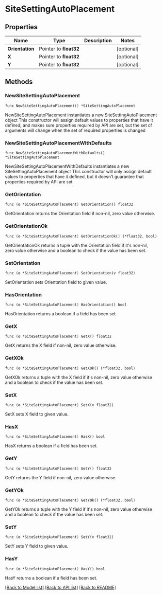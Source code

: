 # SiteSettingAutoPlacement

## Properties

Name | Type | Description | Notes
------------ | ------------- | ------------- | -------------
**Orientation** | Pointer to **float32** |  | [optional] 
**X** | Pointer to **float32** |  | [optional] 
**Y** | Pointer to **float32** |  | [optional] 

## Methods

### NewSiteSettingAutoPlacement

`func NewSiteSettingAutoPlacement() *SiteSettingAutoPlacement`

NewSiteSettingAutoPlacement instantiates a new SiteSettingAutoPlacement object
This constructor will assign default values to properties that have it defined,
and makes sure properties required by API are set, but the set of arguments
will change when the set of required properties is changed

### NewSiteSettingAutoPlacementWithDefaults

`func NewSiteSettingAutoPlacementWithDefaults() *SiteSettingAutoPlacement`

NewSiteSettingAutoPlacementWithDefaults instantiates a new SiteSettingAutoPlacement object
This constructor will only assign default values to properties that have it defined,
but it doesn't guarantee that properties required by API are set

### GetOrientation

`func (o *SiteSettingAutoPlacement) GetOrientation() float32`

GetOrientation returns the Orientation field if non-nil, zero value otherwise.

### GetOrientationOk

`func (o *SiteSettingAutoPlacement) GetOrientationOk() (*float32, bool)`

GetOrientationOk returns a tuple with the Orientation field if it's non-nil, zero value otherwise
and a boolean to check if the value has been set.

### SetOrientation

`func (o *SiteSettingAutoPlacement) SetOrientation(v float32)`

SetOrientation sets Orientation field to given value.

### HasOrientation

`func (o *SiteSettingAutoPlacement) HasOrientation() bool`

HasOrientation returns a boolean if a field has been set.

### GetX

`func (o *SiteSettingAutoPlacement) GetX() float32`

GetX returns the X field if non-nil, zero value otherwise.

### GetXOk

`func (o *SiteSettingAutoPlacement) GetXOk() (*float32, bool)`

GetXOk returns a tuple with the X field if it's non-nil, zero value otherwise
and a boolean to check if the value has been set.

### SetX

`func (o *SiteSettingAutoPlacement) SetX(v float32)`

SetX sets X field to given value.

### HasX

`func (o *SiteSettingAutoPlacement) HasX() bool`

HasX returns a boolean if a field has been set.

### GetY

`func (o *SiteSettingAutoPlacement) GetY() float32`

GetY returns the Y field if non-nil, zero value otherwise.

### GetYOk

`func (o *SiteSettingAutoPlacement) GetYOk() (*float32, bool)`

GetYOk returns a tuple with the Y field if it's non-nil, zero value otherwise
and a boolean to check if the value has been set.

### SetY

`func (o *SiteSettingAutoPlacement) SetY(v float32)`

SetY sets Y field to given value.

### HasY

`func (o *SiteSettingAutoPlacement) HasY() bool`

HasY returns a boolean if a field has been set.


[[Back to Model list]](../README.md#documentation-for-models) [[Back to API list]](../README.md#documentation-for-api-endpoints) [[Back to README]](../README.md)


